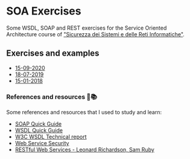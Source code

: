 # SOA Exercises

Some WSDL, SOAP and REST exercises for the Service Oriented Architecture course of ["Sicurezza dei Sistemi e delle Reti Informatiche"](https://www.unimi.it/it/corsi/corsi-di-laurea/sicurezza-dei-sistemi-e-delle-reti-informatiche).

## Exercises and examples

- [15-09-2020](./exercises/15-09-2020.MD)
- [18-07-2019](./exercises/18-07-2019.MD)
- [15-01-2018](./exercises/18-07-2019.MD)

### References and resources 🔖📚

Some references and resources that I used to study and learn:

- [SOAP Quick Guide](https://www.tutorialspoint.com/soap/soap_quick_guide.htm)
- [WSDL Quick Guide](https://www.tutorialspoint.com/wsdl/wsdl_quick_guide.htm)
- [W3C WSDL Technical report](https://www.w3.org/TR/wsdl.html#_notational)
- [Web Service Security](https://www.ibm.com/support/knowledgecenter/en/SSEQTP_8.5.5/com.ibm.websphere.base.doc/ae/cwbs_conceptsmsglevel.html)
- [RESTful Web Services - Leonard Richardson, Sam Ruby](https://www.oreilly.com/library/view/restful-web-services/9780596529260/)